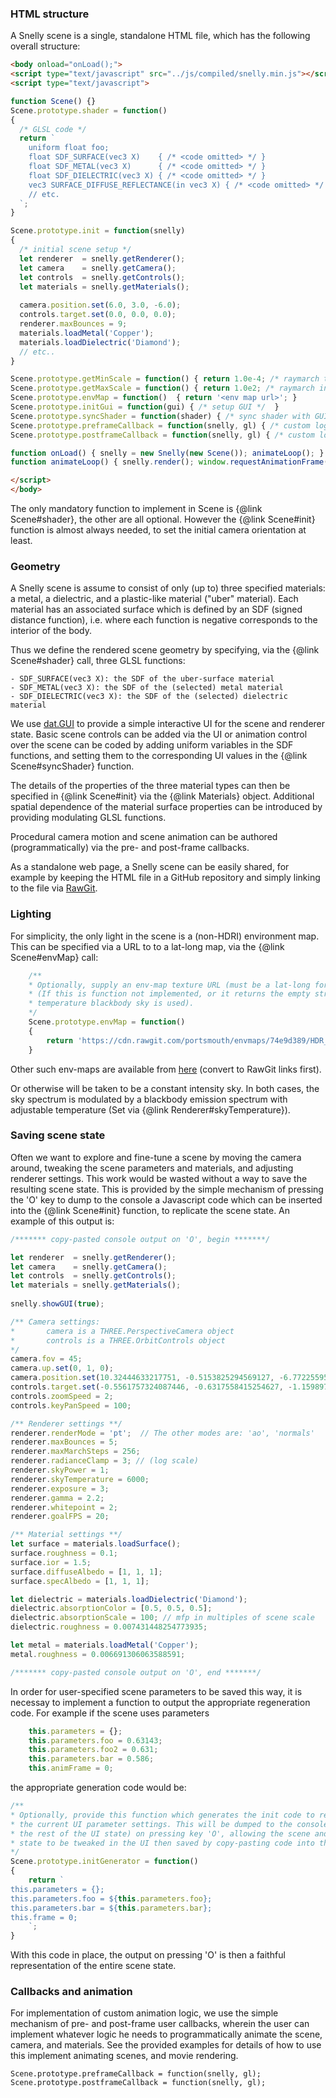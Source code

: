 
### HTML structure

A Snelly scene is a single, standalone HTML file, which has the following overall structure:
```html
<body onload="onLoad();">
<script type="text/javascript" src="../js/compiled/snelly.min.js"></script>
<script type="text/javascript">

function Scene() {}
Scene.prototype.shader = function() 
{ 
  /* GLSL code */ 
  return `
    uniform float foo; 
    float SDF_SURFACE(vec3 X)    { /* <code omitted> */ }
    float SDF_METAL(vec3 X)      { /* <code omitted> */ }
    float SDF_DIELECTRIC(vec3 X) { /* <code omitted> */ }
    vec3 SURFACE_DIFFUSE_REFLECTANCE(in vec3 X) { /* <code omitted> */ }
    // etc.
  `; 
}

Scene.prototype.init = function(snelly) 
{ 
  /* initial scene setup */
  let renderer  = snelly.getRenderer();
  let camera    = snelly.getCamera();
  let controls  = snelly.getControls();
  let materials = snelly.getMaterials();
  
  camera.position.set(6.0, 3.0, -6.0);
  controls.target.set(0.0, 0.0, 0.0);
  renderer.maxBounces = 9;
  materials.loadMetal('Copper');
  materials.loadDielectric('Diamond');
  // etc..
}

Scene.prototype.getMinScale = function() { return 1.0e-4; /* raymarch tolerance */ }
Scene.prototype.getMaxScale = function() { return 1.0e2; /* raymarch infinity */ }
Scene.prototype.envMap = function()  { return '<env map url>'; }
Scene.prototype.initGui = function(gui) { /* setup GUI */  }
Scene.prototype.syncShader = function(shader) { /* sync shader with GUI */ }
Scene.prototype.preframeCallback = function(snelly, gl) { /* custom logic */ }
Scene.prototype.postframeCallback = function(snelly, gl) { /* custom logic */ }

function onLoad() { snelly = new Snelly(new Scene()); animateLoop(); }
function animateLoop() { snelly.render(); window.requestAnimationFrame(animateLoop); }

</script>
</body>
```
The only mandatory function to implement in Scene is {@link Scene#shader}, the other are all optional. However the {@link Scene#init} function is almost always needed, to set the initial camera orientation at least.

### Geometry

A Snelly scene is assume to consist of only (up to) three specified materials: a metal, a dielectric, and a plastic-like material ("uber" material). Each material has an associated surface which is defined by an SDF (signed distance function), i.e. where each function is negative corresponds to the interior of the body.

Thus we define the rendered scene geometry by specifying, via the {@link Scene#shader} call, three GLSL functions:

	- SDF_SURFACE(vec3 X): the SDF of the uber-surface material
	- SDF_METAL(vec3 X): the SDF of the (selected) metal material
	- SDF_DIELECTRIC(vec3 X): the SDF of the (selected) dielectric material
  
 We use [dat.GUI](https://workshop.chromeexperiments.com/examples/gui/#1--Basic-Usage) to provide a simple interactive UI for the scene and renderer state. Basic scene controls can be added via the 
 UI or animation control over the scene can be coded by adding uniform variables in the SDF functions, and setting them to the corresponding UI values in the {@link Scene#syncShader} function.

The details of the properties of the three material types can then be specified in {@link Scene#init} via the {@link Materials} object. Additional spatial dependence of the material surface properties can be introduced by providing modulating GLSL functions.

Procedural camera motion and scene animation can be authored (programmatically) via the pre- and post-frame callbacks.

As a standalone web page, a Snelly scene can be easily shared, for example by keeping the HTML file in a GitHub repository and simply linking to the file via [RawGit](https://rawgit.com/). 

### Lighting

For simplicity, the only light in the scene is a (non-HDRI) environment map. This can be specified via a URL to 
to a lat-long map, via the {@link Scene#envMap} call:
```javascript
	/**
	* Optionally, supply an env-map texture URL (must be a lat-long format image).
	* (If this is function not implemented, or it returns the empty string, a uniform
	* temperature blackbody sky is used).
	*/
	Scene.prototype.envMap = function()
	{
	  	return 'https://cdn.rawgit.com/portsmouth/envmaps/74e9d389/HDR_040_Field_Bg.jpg';Lights_Bg.jpg';
	}
```

Other such env-maps are available from [here](https://github.com/portsmouth/envmaps) (convert to RawGit links first).

Or otherwise will be taken to be a constant intensity sky. 
In both cases, the sky spectrum is modulated by a blackbody emission spectrum with adjustable temperature (Set via {@link Renderer#skyTemperature}).


### Saving scene state

Often we want to explore and fine-tune a scene by moving the camera around, tweaking the scene parameters and materials, and adjusting renderer settings. This work would be wasted without a way to save the resulting scene state. This is provided by the simple mechanism of pressing the 'O' key to dump to the console a Javascript code which can be inserted into the {@link Scene#init} function, to replicate the scene state. An example of this output is:
```javascript
/******* copy-pasted console output on 'O', begin *******/

let renderer  = snelly.getRenderer();
let camera    = snelly.getCamera();
let controls  = snelly.getControls();
let materials = snelly.getMaterials();
	
snelly.showGUI(true);

/** Camera settings:
*		camera is a THREE.PerspectiveCamera object
* 		controls is a THREE.OrbitControls object
*/
camera.fov = 45;
camera.up.set(0, 1, 0);
camera.position.set(10.32444633217751, -0.5153825294569127, -6.7722559545030085);
controls.target.set(-0.5561757324087446, -0.6317558415254627, -1.159897890031697);
controls.zoomSpeed = 2;
controls.keyPanSpeed = 100;

/** Renderer settings **/
renderer.renderMode = 'pt';  // The other modes are: 'ao', 'normals'
renderer.maxBounces = 5;
renderer.maxMarchSteps = 256;
renderer.radianceClamp = 3; // (log scale)
renderer.skyPower = 1;
renderer.skyTemperature = 6000;
renderer.exposure = 3;
renderer.gamma = 2.2;
renderer.whitepoint = 2;
renderer.goalFPS = 20;

/** Material settings **/
let surface = materials.loadSurface();
surface.roughness = 0.1;
surface.ior = 1.5;
surface.diffuseAlbedo = [1, 1, 1];
surface.specAlbedo = [1, 1, 1];

let dielectric = materials.loadDielectric('Diamond');
dielectric.absorptionColor = [0.5, 0.5, 0.5];
dielectric.absorptionScale = 100; // mfp in multiples of scene scale
dielectric.roughness = 0.007431448254773935;

let metal = materials.loadMetal('Copper');
metal.roughness = 0.006691306063588591;

/******* copy-pasted console output on 'O', end *******/
```

In order for user-specified scene parameters to be saved this way, it is necessay to implement a function to output the appropriate regeneration code. For example if the scene uses parameters
```javascript
	this.parameters = {};
	this.parameters.foo = 0.63143;
	this.parameters.foo2 = 0.631;
	this.parameters.bar = 0.586;
	this.animFrame = 0;
```

the appropriate generation code would be:
```javascript
/**
* Optionally, provide this function which generates the init code to re-generate 
* the current UI parameter settings. This will be dumped to the console (along with 
* the rest of the UI state) on pressing key 'O', allowing the scene and renderer
* state to be tweaked in the UI then saved by copy-pasting code into the init function below.
*/
Scene.prototype.initGenerator = function()
{
	return `
this.parameters = {};
this.parameters.foo = ${this.parameters.foo};
this.parameters.bar = ${this.parameters.bar};
this.frame = 0;
	`; 
}
```
With this code in place, the output on pressing 'O' is then a faithful representation of the entire scene state.



### Callbacks and animation

For implementation of custom animation logic, we use the simple mechanism of pre- and post-frame user callbacks, wherein the user can implement whatever logic he needs to programmatically animate the scene, camera, and materials. See the provided examples for details of how to use this implement animating scenes, and movie rendering.

```
Scene.prototype.preframeCallback = function(snelly, gl);
Scene.prototype.postframeCallback = function(snelly, gl);
```

